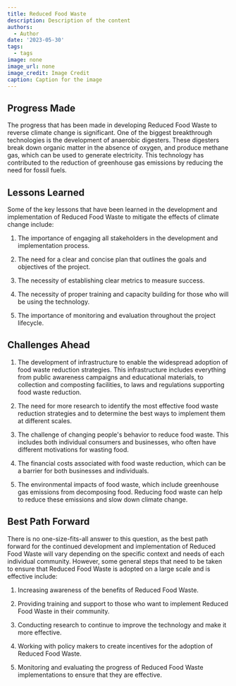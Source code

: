 ```yaml
---
title: Reduced Food Waste
description: Description of the content
authors:
  - Author
date: '2023-05-30'
tags:
  - tags
image: none
image_url: none
image_credit: Image Credit
caption: Caption for the image
---
```


## Progress Made

The progress that has been made in developing Reduced Food Waste to reverse climate change is significant. One of the biggest breakthrough technologies is the development of anaerobic digesters. These digesters break down organic matter in the absence of oxygen, and produce methane gas, which can be used to generate electricity. This technology has contributed to the reduction of greenhouse gas emissions by reducing the need for fossil fuels.

## Lessons Learned

Some of the key lessons that have been learned in the development and implementation of Reduced Food Waste to mitigate the effects of climate change include:

1. The importance of engaging all stakeholders in the development and implementation process.

2. The need for a clear and concise plan that outlines the goals and objectives of the project.

3. The necessity of establishing clear metrics to measure success.

4. The necessity of proper training and capacity building for those who will be using the technology.

5. The importance of monitoring and evaluation throughout the project lifecycle.

## Challenges Ahead

1. The development of infrastructure to enable the widespread adoption of food waste reduction strategies. This infrastructure includes everything from public awareness campaigns and educational materials, to collection and composting facilities, to laws and regulations supporting food waste reduction.

2. The need for more research to identify the most effective food waste reduction strategies and to determine the best ways to implement them at different scales.

3. The challenge of changing people's behavior to reduce food waste. This includes both individual consumers and businesses, who often have different motivations for wasting food.

4. The financial costs associated with food waste reduction, which can be a barrier for both businesses and individuals.

5. The environmental impacts of food waste, which include greenhouse gas emissions from decomposing food. Reducing food waste can help to reduce these emissions and slow down climate change.

## Best Path Forward

There is no one-size-fits-all answer to this question, as the best path forward for the continued development and implementation of Reduced Food Waste will vary depending on the specific context and needs of each individual community. However, some general steps that need to be taken to ensure that Reduced Food Waste is adopted on a large scale and is effective include:

1. Increasing awareness of the benefits of Reduced Food Waste.

2. Providing training and support to those who want to implement Reduced Food Waste in their community.

3. Conducting research to continue to improve the technology and make it more effective.

4. Working with policy makers to create incentives for the adoption of Reduced Food Waste.

5. Monitoring and evaluating the progress of Reduced Food Waste implementations to ensure that they are effective.
